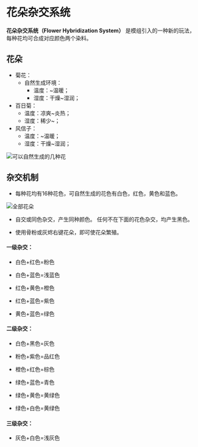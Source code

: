 # 花朵杂交系统

**花朵杂交系统（Flower Hybridization System）**
是模组引入的一种新的玩法，每种花均可合成对应颜色两个染料。

## 花朵

- 菊花：
  - 自然生成环境：
    - 温度：~温暖；
    - 湿度：干燥~湿润；
- 百日菊：
    - 温度：凉爽~炎热；
    - 湿度：稀少~；
- 风信子：
    - 温度：~温暖；
    - 湿度：干燥~湿润；

![可以自然生成的几种花](../.gitbook/assets/blocks-items/flowers.png)

## 杂交机制

- 每种花均有16种花色，可自然生成的花色有白色，红色，黄色和蓝色。

![全部花朵](../.gitbook/assets/descriptions/flowers.png)

- 自交或同色杂交，产生同种颜色。
任何不在下面的花色杂交，均产生黑色。

- 使用骨粉或灰烬右键花朵，即可使花朵繁殖。

#### 一级杂交：

- 白色+红色=粉色

- 白色+蓝色=浅蓝色

- 红色+黄色=橙色

- 红色+蓝色=紫色

- 黄色+蓝色=绿色

#### 二级杂交：

- 白色+黑色=灰色

- 粉色+紫色=品红色

- 橙色+红色=棕色

- 绿色+蓝色=青色

- 绿色+黄色=黄绿色

- 绿色+白色=黄绿色

#### 三级杂交：

- 灰色+白色=浅灰色